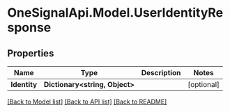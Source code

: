 # OneSignalApi.Model.UserIdentityResponse

## Properties

Name | Type | Description | Notes
------------ | ------------- | ------------- | -------------
**Identity** | **Dictionary&lt;string, Object&gt;** |  | [optional] 

[[Back to Model list]](../README.md#documentation-for-models) [[Back to API list]](../README.md#documentation-for-api-endpoints) [[Back to README]](../README.md)


